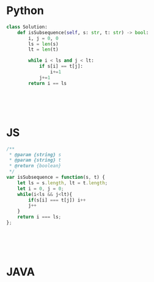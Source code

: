 # Python

```python
class Solution:
    def isSubsequence(self, s: str, t: str) -> bool:
        i, j = 0, 0
        ls = len(s)
        lt = len(t)

        while i < ls and j < lt:
            if s[i] == t[j]:
                i+=1
            j+=1
        return i == ls
```

<br />
<br />
<br />

# JS
```js
/**
 * @param {string} s
 * @param {string} t
 * @return {boolean}
 */
var isSubsequence = function(s, t) {
    let ls = s.length, lt = t.length;
    let i = 0, j = 0;
    while(i<ls && j<lt){
        if(s[i] === t[j]) i++
        j++
    }
    return i === ls;
};
```

<br />
<br />
<br />

# JAVA
```java

```